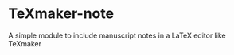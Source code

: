 TeXmaker-note
=============

A simple module to include manuscript notes in a LaTeX editor like TeXmaker
